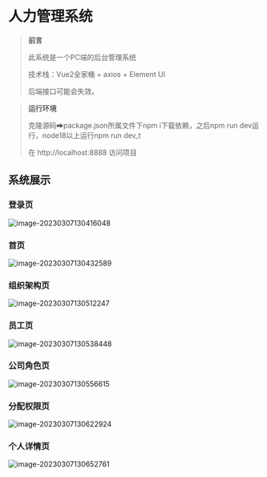 # 人力管理系统

> **前言**
>
> 此系统是一个PC端的后台管理系统
>
> 技术栈：Vue2全家桶 + axios + Element UI
>
> 后端接口可能会失效。  

> **运行环境**
>
> 克隆源码➡package.json所属文件下npm i下载依赖，之后npm run dev运行，node18以上运行npm run dev_t
>
> 在  http://localhost:8888     访问项目

## 系统展示

### 登录页

![image-20230307130416048](https://cos.icehim.com/typora/image-20230307130416048.png)

### 首页

![image-20230307130432589](https://cos.icehim.com/typora/image-20230307130432589.png)

### 组织架构页

![image-20230307130512247](https://cos.icehim.com/typora/image-20230307130512247.png)

### 员工页

![image-20230307130538448](https://cos.icehim.com/typora/image-20230307130538448.png)

### 公司角色页

![image-20230307130556615](https://cos.icehim.com/typora/image-20230307130556615.png)

### 分配权限页

![image-20230307130622924](https://cos.icehim.com/typora/image-20230307130622924.png)

### 个人详情页

![image-20230307130652761](https://cos.icehim.com/typora/image-20230307130652761.png)
